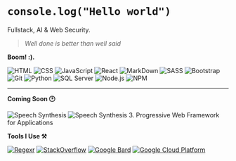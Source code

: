 
# `console.log("Hello world")`

Fullstack, AI & Web Security.

> _Well done is better than well said_

**Boom! :).**

![HTML](https://camo.githubusercontent.com/9a7c8c4ee62739436a191706be9f786a813dc377ce778522da198cb94874dc22/68747470733a2f2f696d672e736869656c64732e696f2f62616467652f2d48544d4c352d2532334534344432373f7374796c653d666c61742d737175617265266c6f676f3d68746d6c35266c6f676f436f6c6f723d666666666666)
![CSS](https://camo.githubusercontent.com/19d98ab99fe0a1a5c00ef27920be3ada8548f2476877db0598960ac2a5f8788d/68747470733a2f2f696d672e736869656c64732e696f2f62616467652f2d435353332d2532333135373242363f7374796c653d666c61742d737175617265266c6f676f3d63737333)
![JavaScript](https://camo.githubusercontent.com/a1309b252e82434062012a8073fa9fc1416a96289b7ca11555577b9fbe1cf03e/68747470733a2f2f696d672e736869656c64732e696f2f62616467652f2d4a6176615363726970742d2532334637444631433f7374796c653d666c61742d737175617265266c6f676f3d6a617661736372697074266c6f676f436f6c6f723d303030303030266c6162656c436f6c6f723d25323346374446314326636f6c6f723d253233464643453541)
![React](https://camo.githubusercontent.com/634ac4573efe366be621f3d1952bf763970c98312f8dd6d99bcf4eddfa19e9f7/68747470733a2f2f696d672e736869656c64732e696f2f62616467652f2d52656163742d3631444146423f7374796c653d666c61742d737175617265266c6f676f3d7265616374266c6f676f436f6c6f723d666666666666)
![MarkDown](https://camo.githubusercontent.com/8c524f523ef3e6f319bc69a73409642542406df1d1348b8f32f106d0608d6cda/68747470733a2f2f696d672e736869656c64732e696f2f62616467652f2d4d61726b646f776e2d3030303030303f7374796c653d666c61742d737175617265266c6f676f3d6d61726b646f776e)
![SASS](https://camo.githubusercontent.com/c733735b3d10e64e1efd1eeeb5bc66af1af5d8628caa1ee64939d97d91d73ed7/68747470733a2f2f696d672e736869656c64732e696f2f62616467652f2d536173732d2532334343363639393f7374796c653d666c61742d737175617265266c6f676f3d73617373266c6f676f436f6c6f723d666666666666)
![Bootstrap](https://camo.githubusercontent.com/5041f62f316670cb97bffd4f710a36310f2da534ea76481d3e50a33ef4666827/68747470733a2f2f696d672e736869656c64732e696f2f62616467652f2d426f6f7473747261702d3536334437433f7374796c653d666c61742d737175617265266c6f676f3d426f6f747374726170)
![Git](https://camo.githubusercontent.com/c5d0c3ab3bb7d56038dcfa868b056ed7b2bd119579bd4cf4d1123244adc74bca/68747470733a2f2f696d672e736869656c64732e696f2f62616467652f2d4769742d2532334630353033323f7374796c653d666c61742d737175617265266c6f676f3d676974266c6f676f436f6c6f723d253233666666666666)
![Python](https://camo.githubusercontent.com/5e1e74e61d73ef1087f34c4841e05f94b46e16da7312e262fe2e9e728d8e77ce/687474703a2f2f696d672e736869656c64732e696f2f62616467652f2d507974686f6e2d3337373641423f7374796c653d666c61742d737175617265266c6f676f3d707974686f6e266c6f676f436f6c6f723d666666666666)
![SQL Server](https://camo.githubusercontent.com/84252648d55f698d1a4e1a55c9a846d6bdebdc9e71b3a1e4c265e949ef67b9d9/68747470733a2f2f696d672e736869656c64732e696f2f62616467652f2d53716c2532305365727665722d4343323932373f7374796c653d666c61742d737175617265266c6f676f3d6d6963726f736f66742d73716c2d736572766572266c6f676f436f6c6f723d666666666666)
![Node.js](https://camo.githubusercontent.com/1da44bbbdf930b4d4c3148c845a34d954904b4d5e244fefe15f4b6c979509cd7/68747470733a2f2f696d672e736869656c64732e696f2f62616467652f2d4e6f64656a732d3333393933333f7374796c653d666c61742d737175617265266c6f676f3d4e6f64652e6a73266c6f676f436f6c6f723d666666666666)
![NPM](https://camo.githubusercontent.com/0fc9155456aa39c93d70ee1991ed81bd078a102ad38c2e455c941b09b179eead/68747470733a2f2f696d672e736869656c64732e696f2f62616467652f2d6e706d2d4342333833373f7374796c653d666c61742d737175617265266c6f676f3d6e706d)

---

**Coming Soon 🕑**

![Speech Synthesis](https://cdn.jsdelivr.net/gh/rodri-r-z/rodri-r-z/bundles/speechSynthesis-2.png)
![Speech Synthesis](https://cdn.jsdelivr.net/gh/rodri-r-z/rodri-r-z/bundles/nlp.png)
3. Progressive Web Framework for Applications

**Tools I Use ⚒️**

[![Regexr](https://cdn.jsdelivr.net/gh/rodri-r-z/rodri-r-z/bundles/regexr_20.png)](https://regexr.com/)
[![StackOverflow](https://cdn.jsdelivr.net/gh/rodri-r-z/rodri-r-z/bundles/so.jpg)](https://es.stackoverflow.com/users/206458/rodrigo-ram%c3%adrez)
[![Google Bard](https://cdn.jsdelivr.net/gh/rodri-r-z/rodri-r-z/bundles/gb.jpg)](https://bard.google.com/)
[![Google Cloud Platform](https://cdn.jsdelivr.net/gh/rodri-r-z/rodri-r-z/bundles/gcp.jpg)](https://cloud.google.com/)
